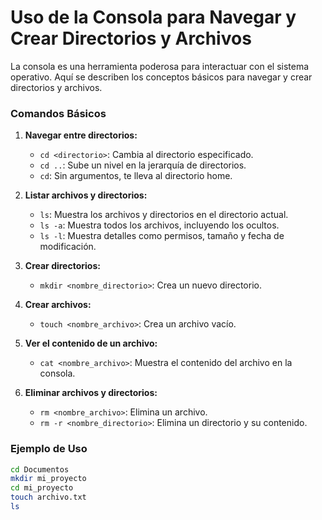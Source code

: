 # Uso de la Consola para Navegar y Crear Directorios y Archivos

La consola es una herramienta poderosa para interactuar con el sistema operativo. Aquí se describen los conceptos básicos para navegar y crear directorios y archivos.

### Comandos Básicos

1. **Navegar entre directorios:**
   - `cd <directorio>`: Cambia al directorio especificado.
   - `cd ..`: Sube un nivel en la jerarquía de directorios.
   - `cd`: Sin argumentos, te lleva al directorio home.

2. **Listar archivos y directorios:**
   - `ls`: Muestra los archivos y directorios en el directorio actual.
   - `ls -a`: Muestra todos los archivos, incluyendo los ocultos.
   - `ls -l`: Muestra detalles como permisos, tamaño y fecha de modificación.

3. **Crear directorios:**
   - `mkdir <nombre_directorio>`: Crea un nuevo directorio.

4. **Crear archivos:**
   - `touch <nombre_archivo>`: Crea un archivo vacío.

5. **Ver el contenido de un archivo:**
   - `cat <nombre_archivo>`: Muestra el contenido del archivo en la consola.

6. **Eliminar archivos y directorios:**
   - `rm <nombre_archivo>`: Elimina un archivo.
   - `rm -r <nombre_directorio>`: Elimina un directorio y su contenido.

### Ejemplo de Uso

```bash
cd Documentos
mkdir mi_proyecto
cd mi_proyecto
touch archivo.txt
ls
